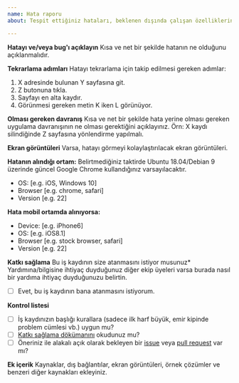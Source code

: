 ```yaml
---
name: Hata raporu
about: Tespit ettiğiniz hataları, beklenen dışında çalışan özelliklerin bildirimi.

---
```


**Hatayı ve/veya bug'ı açıklayın**
Kısa ve net bir şekilde hatanın ne olduğunu açıklanmalıdır.

**Tekrarlama adımları**
Hatayı tekrarlama için takip edilmesi gereken adımlar:
1. X adresinde bulunan Y sayfasına git.
2. Z butonuna tıkla.
3. Sayfayı en alta kaydır.
4. Görünmesi gereken metin K iken L görünüyor.

**Olması gereken davranış**
Kısa ve net bir şekilde hata yerine olması gereken uygulama davranışının ne olması gerektiğini açıklayınız. Örn: X kaydı silindiğinde Z sayfasına yönlendirme yapılmalı.

**Ekran görüntüleri**
Varsa, hatayı görmeyi kolaylaştırılacak ekran görüntüleri.

**Hatanın alındığı ortam:**
Belirtmediğiniz taktirde Ubuntu 18.04/Debian 9 üzerinde güncel Google Chrome kullandığınız varsayılacaktır.
 - OS: [e.g. iOS, Windows 10]
 - Browser [e.g. chrome, safari]
 - Version [e.g. 22]

**Hata mobil ortamda alınıyorsa:**
 - Device: [e.g. iPhone6]
 - OS: [e.g. iOS8.1]
 - Browser [e.g. stock browser, safari]
 - Version [e.g. 22]

**Katkı sağlama**
Bu iş kaydının size atanmasını istiyor musunuz* Yardımına/bilgisine ihtiyaç duyduğunuz diğer ekip üyeleri varsa burada nasıl bir yardıma ihtiyaç duyduğunuzu belirtin.
* [ ] Evet, bu iş kaydının bana atanmasını istiyorum.

**Kontrol listesi**

* [ ] İş kaydınızın başlığı kurallara (sadece ilk harf büyük, emir kipinde problem cümlesi vb.) uygun mu?
* [ ] [Katkı sağlama dökümanını](https://github.com/omu/nokul/CONTRIBUTING.md) okudunuz mu?
* [ ] Öneriniz ile alakalı açık olarak bekleyen bir [issue](https://github.com/omu/nokul/issues) veya [pull request](https://github.com/omu/nokul/pulls) var mı?

**Ek içerik**
Kaynaklar, dış bağlantılar, ekran görüntüleri, örnek çözümler ve benzeri diğer kaynakları ekleyiniz.
